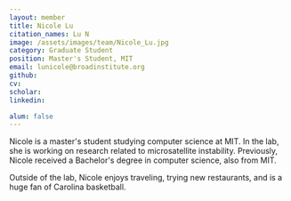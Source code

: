 ```yaml
---
layout: member
title: Nicole Lu
citation_names: Lu N
image: /assets/images/team/Nicole_Lu.jpg
category: Graduate Student
position: Master's Student, MIT
email: lunicole@broadinstitute.org
github: 
cv:
scholar: 
linkedin: 

alum: false
---
```


Nicole is a master's student studying computer science at MIT. In the lab, she is working on research related to microsatellite instability. Previously, Nicole received a Bachelor's degree in computer science, also from MIT. 

Outside of the lab, Nicole enjoys traveling, trying new restaurants, and is a huge fan of Carolina basketball.
